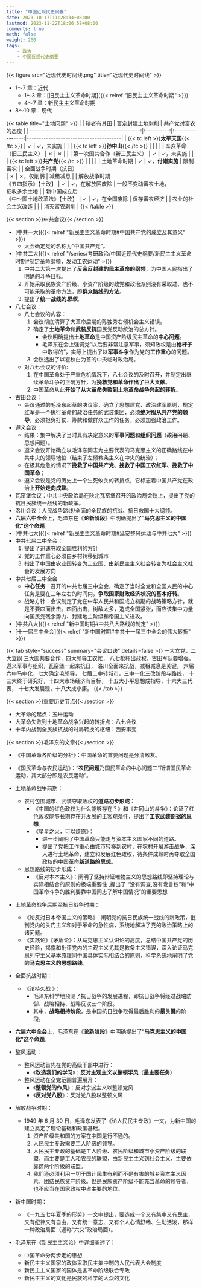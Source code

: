 ```yaml
---
title: "中国近现代史纲要"
date: 2023-10-17T11:28:34+08:00
lastmod: 2023-11-22T18:06:58+08:00
comments: true
math: false
weight: 200
tags:
    - 政治
    - 中国近现代史纲要
---
```


{{< figure src="近现代史时间线.png" title="近现代史时间线" >}}

- 1～7 章：近代
    - 1～3 章：[旧民主主义革命时期]({{< relref "旧民主主义革命时期" >}})
    - 4～7 章：新民主主义革命时期
- 8～10 章：现代

{{< table title="土地问题" >}}
|                                               | 耕者有其田 | 否定封建土地剥削 | 共产党对富农的态度                    |
|----------------------------------------------:|:----------:|:----------------:|---------------------------------------|
|        {{< tc left >}}**太平天国**{{< /tc >}} |      ✓     |     ✓，未实施    |                                       |
|          {{< tc left >}}**孙中山**{{< /tc >}} |            |                  |                                       |
|                        辛亥革命（旧三民主义） |      ✗     |         ✗        |                                       |
|                  第一次国共合作（新三民主义） |      ✓     |     ✓，未实施    |                                       |
|          {{< tc left >}}**共产党**{{< /tc >}} |            |                  |                                       |
|                                  土地革命时期 |      ✓     |  ✓，**付诸实施** | 限制富农                              |
|                     全面战争时期（抗日）<br/> |      ✗     |     ✗，仅削弱    | 减租减息                              |
|         解放战争时期<br/>《五四指示》【土改】 |      ✓     |  ✓，在解放区废除 | 一般不变动富农土地，<br/>征收多余土地 |
| 新中国成立后<br/>《中～国土地改革法》【土改】 |      ✓     |   ✓，在全国废除  | 保存富农经济                          |
|                            农业的社会主义改造 |            |                  | 消灭富农剥削                          |
{{< /table >}}

{{< section >}}中共会议{{< /section >}}

- [中共一大]({{< relref "新民主主义革命时期#中国共产党的成立及其意义" >}})
    - 大会确定党的名称为“中国共产党”。
- [中共二大]({{< relref "/series/考研政治/中国近现代史纲要/新民主主义革命时期#制定革命纲领，发动工农运动" >}})
    1. 中共二大第一次提出了**反帝反封建的民主革命的纲领**，为中国人民指出了明确的斗争目标。
    2. 开始采取民族资产阶级、小资产阶级的政党和政治派别没有采取过、也不可能采取的革命方法，即**群众路线的方法**。
    3. 提出了**统一战线的*思想***。
- 八七会议：
    - 八七会议的内容：
        1. 会议彻底清算了大革命后期的陈独秀右倾机会主义错误。
        2. 确定了**土地革命**和**武装反抗**国民党反动统治的总方针。
            - 会议明确提出**土地革命**是中国资产阶级民主革命的**中心问题**。
            - 毛泽东在会上强调党“以后要非常注意军事，须知政权是由**枪杆子**中取得的”，实际上提出了以**军事斗争**作为党的**工作重心**的问题。
        3. 会议选出了以瞿秋白为首的中央临时政治局。
    - 对八七会议的评价:
        1. 在中国革命处于严重危机情况下，八七会议的及时召开，并制定出继续革命斗争的正确方针，为**挽救党和革命作出了巨大贡献**。
        2. 中国革命从此**开始了从大革命失败到土地革命战争兴起的转折**。
- 古田会议：
    - 会议通过的毛泽东起草的决议案，确立了思想建党、政治建军原则，规定红军是一个执行革命的政治任务的武装集团，必须**绝对服从共产党的领导**，必须担负打仗、筹款和做群众工作的任务，必须加强政治工作。
- 遵义会议：
    - 结果：集中解决了当时具有决定意义的**军事问题**和**组织问题**（~~政治问题~~、~~思想问题~~）。
    - 遵义会议开始确立以毛泽东同志为主要代表的马克思主义的正确路线在中共中央的领导地位（结束了左倾教条主义在中央的统治）；
    - 在极其危急的情况下**挽救了中国共产党、挽救了中国工农红军、挽救了中国革命**；
    - 遵义会议是党的历史上一个生死攸关的转折点，它标志着中国共产党在政治上**开始走向成熟**。
- 瓦窑堡会议：中共中央政治局在陕北瓦窑堡召开的政治局会议上，提出了党的抗日民族统一战线的新政策。
- 洛川会议：人民战争路线/全面的全民族的抗战、抗日救国十大纲领。
- **六届六中全会**上，毛泽东在《**论新阶段**》中明确提出了“**马克思主义的中国化”这个命题**。
- [中共七大]({{< relref "新民主主义革命时期#延安整风运动与中共七大" >}})
- 中共七届二中全会：
    1. 提出了迅速夺取全国胜利的方针
    2. 党的工作重心必须由乡村转移到城市
    3. 指出了中国由农业国转变为工业国、由新民主主义社会转变为社会主义社会的发展方向
- 中共七届三中全会：
    - **中心任务**：召开的中共七届三中全会，确定了当时全党和全国人民的中心任务是要在三年左右的时间内，**争取国家财政经济状况的基本好转**。
    - 战略方针：会议制定了党在中华人民共和国成立初期的战略策略方针，就是不要四面出击。四面出击，树敌太多，造成全国紧张，而应该集中力量向国民党残余势力、封建地主阶级和帝国主义进攻。
- [中共八大]({{< relref "新中国时期#中共八大路线的制定" >}})
- [十一届三中全会]({{< relref "新中国时期#中共十一届三中全会的伟大转折" >}})

{{< tab style="success" summary="会议口诀" details=false >}}
一大立党，二大立纲
三大国共要合作，四大领导工农忙，
八七枪杆出政权，古田军队要增强，
遵义军事与组织，瓦窑堡一起来抗日，
洛川全面来抗战，减租减息是关键，
六届六中马中化，七大确定毛领导，
七届二中转城市，三中一化三改阶段与路线，
十三大终于研究好，十四大市场经济有目标，
十五大小平思想成指导，十六大三代表，
十七大发展观，十八大成小康。
{{< /tab >}}

{{< section >}}重要历史节点{{< /section >}}

- 大革命的起点：五卅运动
- 大革命失败到土地革命战争兴起的转折点：八七会议
- 十年内战到全民族抗战的时局转换的枢纽：西安事变

{{< section >}}毛泽东的文章{{< /section >}}

- 《中国革命各阶级的分析》：中国革命的首要问题是分清敌友。
- 《国民革命与农民运动》：“**农民问题**乃国民革命的中心问题二“所谓国民革命运动，其大部分即是农民运动”。
- 土地革命战争前期：
    - 农村包围城市、武装夺取政权的**道路初步形成**：
        - 《中国的红色政权为什么能够存在？》和《井冈山的斗争》：论证了红色政权能够长期存在并发展的主客观条件，提出了**工农武装割据的思想**。
        - 《星星之火，可以燎原》：
            - 进一步阐明了中国革命只能走与资本主义国家不同的道路。
            - 提出了党把工作重心由城市转移到农村，在农村开展游击战争，深入进行土地革命，建立和发展红色政权，待条件成熟时再夺取全国政权的中国革命**新道路的思想**。
    - 思想路线的初步形成：
        - 《反对本本主义》：阐明了坚持辩证唯物主义的思想路线即坚持理论与实际相结合的原则的极端重要性 ,提出了 “没有调查,没有发言权”和“中国革命斗争的胜利要靠中国同志了解中国情况”的重要思想
- 土地革命战争后期至抗日战争时期：
    - 《论反对日本帝国主义的策略》：阐明党的抗日民族统一战线的新政策，批判党内的关门主义和对于革命的急性病，系统地解决了党的政治策略上的诸问题。
    - 《实践论》《矛盾论》：从马克思主义认识论的高度，总结中国共产党的历史经验，揭露和批评党内的主观主义尤其是教条主义错误，深入论证马克思列宁主义基本原理同中国具体实际相结合的原则，科学系统地阐明了党的**马克思主义的思想路线**。
- 全面抗战时期：
    - 《论持久战 》：
        - 毛泽东科学地预测了抗日战争的发展进程，即抗日战争将经过战略防御、战略相持、战略反攻三个阶段。
        - 其中，**战略相持阶段**，是中国抗日战争取得最后胜利的**最关键**的阶段。
- **六届六中全会**上，毛泽东在《**论新阶段**》中明确提出了“**马克思主义的中国化”这个命题**。
- 整风运动：
    - 整风运动首先在党的高级干部中进行：
        - 《**改造我们的学习**》：**反对主观主义以整顿学风**（**最主要任务**）
    - 整风运动在全党范围普遍展开：
        - 《**整顿党的作风**》：反对宗派主义以整顿党风
        - 《**反对党八股**》：反对党八股以整顿文风
- 解放战争时期：
    - 1949 年 6 月 30 日，毛泽东发表了《论人民民主专政》一文，为新中国的建立奠定了理论基础和政策基础。
        1. 资产阶级共和国的方案在中国是行不通的。
        2. 人民民主专政需要工人阶级的领导。
        3. 人民民主专政的基础是工人阶级、农民阶级和城市小资产阶级的联盟，而主要是工人和农民的联盟，由新民主主义到社会主义，主要依靠这两个阶级的联盟。
        4. 我们还必须利用一切于国计民生有利而不是有害的城乡资本主义因素，团结民族资产阶级。但是民族资产阶级不能充当革命的领导者，也不应当在国家政权中占主要的地位。
- 新中国时期：
    - 《一九五七年夏季的形势》一文中提出，要造成一个又有集中又有民主，又有纪律又有自由，又有统一意志、又有个人心情舒畅、生动活泼，那样一种政治局面（通称“六又”政治局面）。


- 毛泽东在《新民主主义论》中详细阐述了：
    - 中国革命分两步走的思想
    - 新民主主义国家的政体采取民主集中制的人民代表大会制度
    - 新民主主义国家的国体是各革命阶级联合专政
    - 新民主主义的文化是民族的科学的大众的文化
